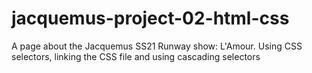 # jacquemus-project-02-html-css
A page about the Jacquemus SS21 Runway show: L'Amour. Using CSS selectors, linking the CSS file and using cascading selectors
